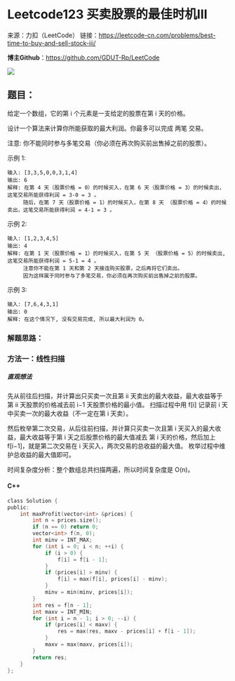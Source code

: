 # Leetcode123 买卖股票的最佳时机Ⅲ

来源：力扣（LeetCode）
链接：https://leetcode-cn.com/problems/best-time-to-buy-and-sell-stock-iii/



**博主Github**：<https://github.com/GDUT-Rp/LeetCode>

![](https://img-blog.csdnimg.cn/20190716111029424.png?x-oss-process=image/watermark,type_ZmFuZ3poZW5naGVpdGk,shadow_10,text_aHR0cHM6Ly9ibG9nLmNzZG4ubmV0L3dlaXhpbl80MTczODAzMA==,size_16,color_FFFFFF,t_70)

## 题目：

给定一个数组，它的第 i 个元素是一支给定的股票在第 i 天的价格。

设计一个算法来计算你所能获取的最大利润。你最多可以完成 两笔 交易。

注意: 你不能同时参与多笔交易（你必须在再次购买前出售掉之前的股票）。



示例 1:

```
输入: [3,3,5,0,0,3,1,4]
输出: 6
解释: 在第 4 天（股票价格 = 0）的时候买入，在第 6 天（股票价格 = 3）的时候卖出，这笔交易所能获得利润 = 3-0 = 3 。
     随后，在第 7 天（股票价格 = 1）的时候买入，在第 8 天 （股票价格 = 4）的时候卖出，这笔交易所能获得利润 = 4-1 = 3 。
```



示例 2:

```
输入: [1,2,3,4,5]
输出: 4
解释: 在第 1 天（股票价格 = 1）的时候买入，在第 5 天 （股票价格 = 5）的时候卖出, 这笔交易所能获得利润 = 5-1 = 4 。   
     注意你不能在第 1 天和第 2 天接连购买股票，之后再将它们卖出。   
     因为这样属于同时参与了多笔交易，你必须在再次购买前出售掉之前的股票。
```



示例 3:

```
输入: [7,6,4,3,1] 
输出: 0 
解释: 在这个情况下, 没有交易完成, 所以最大利润为 0。
```



### 解题思路：

### 方法一：线性扫描

##### 直观想法

先从前往后扫描，并计算出只买卖一次且第 ii 天卖出的最大收益，最大收益等于第 ii 天股票的价格减去前 i−1 天股票价格的最小值。
扫描过程中用 f[i] 记录前 i 天中买卖一次的最大收益（不一定在第 i 天卖）。

然后枚举第二次交易，从后往前扫描，并计算只买卖一次且第 i 天买入的最大收益，最大收益等于第 i 天之后股票价格的最大值减去 第 i 天的价格，然后加上 f[i−1]，就是第二次交易在 i 天买入，两次交易的总收益的最大值。
枚举过程中维护总收益的最大值即可。

时间复杂度分析：整个数组总共扫描两遍，所以时间复杂度是 O(n)。



#### C++

```c
class Solution {
public:
    int maxProfit(vector<int> &prices) {
        int n = prices.size();
        if (n == 0) return 0;
        vector<int> f(n, 0);
        int minv = INT_MAX;
        for (int i = 0; i < n; ++i) {
            if (i > 0) {
                f[i] = f[i - 1];
            }
            if (prices[i] > minv) {
                f[i] = max(f[i], prices[i] - minv);
            }
            minv = min(minv, prices[i]);
        }
        int res = f[n - 1];
        int maxv = INT_MIN;
        for (int i = n - 1; i > 0; --i) {
            if (prices[i] < maxv) {
                res = max(res, maxv - prices[i] + f[i - 1]);
            }
            maxv = max(maxv, prices[i]);
        }
        return res;
    }
};
```


